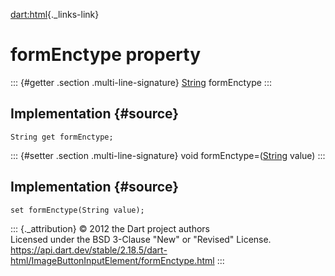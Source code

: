 [dart:html](../../dart-html/dart-html-library){._links-link}

formEnctype property
====================

::: {#getter .section .multi-line-signature}
[String](../../dart-core/string-class) formEnctype
:::

Implementation {#source}
--------------

``` {.language-dart data-language="dart"}
String get formEnctype;
```

::: {#setter .section .multi-line-signature}
void formEnctype=([String](../../dart-core/string-class) value)
:::

Implementation {#source}
--------------

``` {.language-dart data-language="dart"}
set formEnctype(String value);
```

::: {._attribution}
© 2012 the Dart project authors\
Licensed under the BSD 3-Clause \"New\" or \"Revised\" License.\
<https://api.dart.dev/stable/2.18.5/dart-html/ImageButtonInputElement/formEnctype.html>
:::
